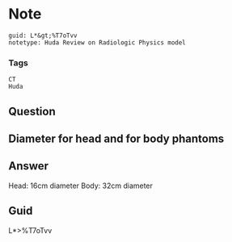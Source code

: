 # Note
```
guid: L*&gt;%T7oTvv
notetype: Huda Review on Radiologic Physics model
```

### Tags
```
CT
Huda
```

## Question
<h2>Diameter for head and for body phantoms</h2>

## Answer
<section>
<p>Head: 16cm diameter
Body: 32cm diameter</p>


</section>

## Guid
L*>%T7oTvv
